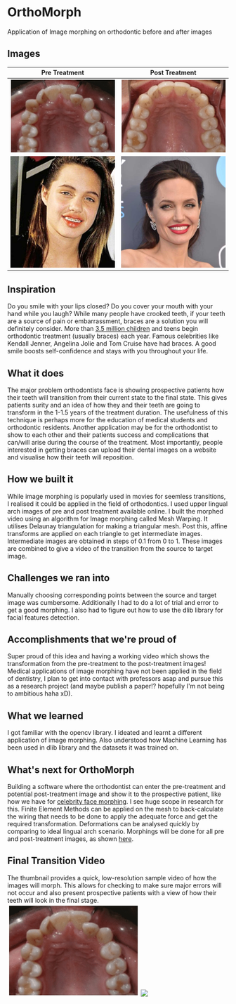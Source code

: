 # OrthoMorph
Application of Image morphing on orthodontic before and after images

## Images
Pre Treatment            |  Post Treatment
:-------------------------:|:-------------------------:
<img src="img/ortho_init.jpg" width="300">  | <img src="img/ortho_fin.jpg" width="300" > 
 <img src="facemorph/angie_init.jpg" width="300">  | <img src="facemorph/angie_fin.jpg" width="300"> 

## Inspiration
Do you smile with your lips closed? Do you cover your mouth with your hand while you laugh? While many people have crooked teeth, if your teeth are a source of pain or embarrassment, braces are a solution you will definitely consider. More than [3.5 million children](http://www.bracesct.com/braces-for-kids#:~:text=Since%20a%20healthy%2C%20beautiful%20smile,(usually%20braces)%20each%20year.) and teens begin orthodontic treatment (usually braces) each year. Famous celebrities like Kendall Jenner, Angelina Jolie and Tom Cruise have had braces. A good smile boosts self-confidence and stays with you throughout your life. 

## What it does
The major problem orthodontists face is showing prospective patients how their teeth will transition from their current state to the final state. This gives patients surity and an idea of how they and their teeth are going to transform in the 1-1.5 years of the treatment duration. The usefulness of this technique is perhaps more for the education of medical students and orthodontic residents. Another application may be for the orthodontist to show to each other and their patients success and complications that can/will arise during the course of the treatment. Most importantly, people interested in getting braces can upload their dental images on a website and visualise how their teeth will reposition.

## How we built it
While image morphing is popularly used in movies for seemless transitions, I realised it could be applied in the field of orthodontics. I used upper lingual arch images of pre and post treatment available online. I built the morphed video using an algorithm for Image morphing called Mesh Warping. It utilises Delaunay triangulation for making a triangular mesh. Post this, affine transforms are applied on each triangle to get intermediate images. Intermediate images are obtained in steps of 0.1 from 0 to 1. These images are combined to give a video of the transition from the source to target image. 

## Challenges we ran into
Manually choosing corresponding points between the source and target image was cumbersome. Additionally I had to do a lot of trial and error to get a good morphing. I also had to figure out how to use the dlib library for facial features detection. 

## Accomplishments that we're proud of
Super proud of this idea and having a working video which shows the transformation from the pre-treatment to the post-treatment images! Medical applications of image morphing have not been applied in the field of dentistry, I plan to get into contact with professors asap and pursue this as a research project (and maybe publish a paper!? hopefully I'm not being to ambitious haha xD).

## What we learned
I got familiar with the opencv library. I ideated and learnt a different application of image morphing. Also understood how Machine Learning has been used in dlib library and the datasets it was trained on. 

## What's next for OrthoMorph
Building a software where the orthodontist can enter the pre-treatment and potential post-treatment image and show it to the prospective patient, like how we have for [celebrity face morphing](https://www.morphthing.com/). I see huge scope in research for this. Finite Element Methods can be applied on the mesh to back-calculate the wiring that needs to be done to apply the adequate force and get the required transformation. Deformations can be analysed quickly by comparing to ideal lingual arch scenario. Morphings will be done for all pre and post-treatment images, as shown [here](https://www.clubbraces.com/blog/2016/05/6-ways-broadening-your-dental-arch-will-give-you-a-dazzling-smile-2).

## Final Transition Video
The thumbnail provides a quick, low-resolution sample video of how the images will morph. This allows for checking to make sure major errors will not occur and also present prospective patients with a view of how their teeth will look in the final stage.
</br>
 <img src="video/morph.gif" width="300">  <img src="facemorph/angiegif.gif" width="300"> 



